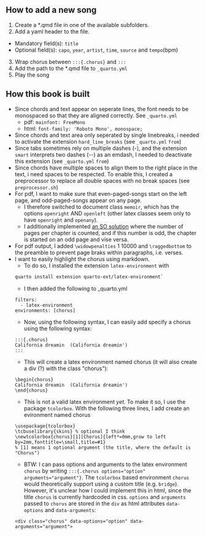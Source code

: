 

## How to add a new song

1. Create a \*.qmd file in one of the available subfolders. 
2. Add a yaml header to the file.
  - Mandatory field(s): `title`
  - Optional field(s): `capo`, `year`, `artist`, `time`, `source` and `tempo`(bpm)
3. Wrap chorus between `:::{.chorus}` and `:::`
4. Add the path to the \*.qmd file to `_quarto.yml`
5. Play the song


## How this book is built

- Since chords and text appear on seperate lines, the font needs to be monospaced so that they are aligned correctly. See `_quarto.yml`
  - pdf: `mainfont: FreeMono` 
  - html: `font-family: 'Roboto Mono', monospace;`
- Since chords and text area only seperated by single linebreaks, i needed to activate the extension `hard_line_breaks` (see `_quarto.yml` `from`)
- Since tabs sometimes rely on multiple dashes (-), and the extension `smart` interprets two dashes (--) as an emdash, I needed to deactivate this extension (see `_quarto.yml` `from`)
- Since chords have multiple spaces to align them to the right place in the text, i need spaces to be respected. To enable this, I created a preprocessor to replace all double spaces with no break spaces (see `preprocessor.sh`)
- For pdf, I want to make sure that even-paged-songs start on the left page, and odd-paged-songs appear on any page. 
  - I therefore switched to document class `memoir`, which has the options `openright` AND `openleft` (other latex classes seem only to have `openright` and `openany`). 
  - I additionally implemented [an SO solution](https://tex.stackexchange.com/questions/66278/chapters-that-openleft-unless-the-chapter-is-only-one-page-long?rq=1) where the number of pages per chapter is counted, and if this number is odd, the chapter is started on an odd page and vise versa.
- For pdf output, I added `\widowpenalties` 1 10000 and `\raggedbottom` to the preamble to prevent page braks within paragraphs, i.e. verses.
- I want to easily highlight the chorus using markdown. 
  - To do so, I installed the extension `latex-environment` with
  ```sh
  quarto install extension quarto-ext/latex-environment`
  ```
  - I then added the following to _quarto.yml
  ```
  filters:
    - latex-environment
  environments: [chorus]
  ```
  - Now, using the following syntax, I can easily add specify a chorus using the following syntax:
  ```
  :::{.chorus}
  California dreamin  (California dreamin')
  :::
  ```
  - This will create a latex environment named chorus (it will also create a div (?) with the class "chorus"):
  ```
  \begin{chorus}
  California dreamin  (California dreamin')
  \end{chorus}
  ```
  - This is not a valid latex environment *yet*. To make it so, I use the package `tcolorbox`. With the following three lines, I add create an evironment named chorus
  ```
  \usepackage{tcolorbox}
  \tcbuselibrary{skins} % optional I think
  \newtcolorbox{chorus}[1][Chorus]{left*=0mm,grow to left by=2mm,fonttitle=\small,title=#1}
  % [1] means 1 optional argument (the title, where the default is "Chorus")
  ```
  - BTW: I can pass options and arguments to the latex environment `chorus` by writing `:::{.chorus options="option" arguments="argument"}`. The `tcolorbox` based environment `chorus` would theoretically support using a custom title (e.g. `bridge`). However, it's unclear how I could implement this in html, since the title `chorus` is currently hardcoded in css. `options` and `arguments` passed to `chorus` are stored in the `div` as html attributes `data-options` and `data-arguments`:
  ```
  <div class="chorus" data-options="option" data-arguments="argument">
  ```




